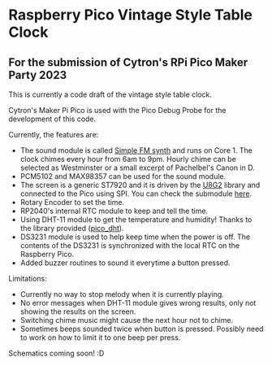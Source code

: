 # Raspberry Pico Vintage Style Table Clock

## For the submission of Cytron's RPi Pico Maker Party 2023

This is currently a code draft of the vintage style table clock.

Cytron's Maker Pi Pico is used with the Pico Debug Probe for the development of this code.

Currently, the features are:
- The sound module is called [Simple FM synth](https://github.com/nyh-workshop/pico-fmSynth) and runs on Core 1. The clock chimes every hour from 6am to 9pm. Hourly chime can be selected as Westminster or a small excerpt of Pachelbel's Canon in D.
- PCM5102 and MAX98357 can be used for the sound module.
- The screen is a generic ST7920 and it is driven by the [U8G2](https://github.com/olikraus/u8g2) library and connected to the Pico using SPI. You can check the submodule [here](https://github.com/nyh-workshop/pico-u8g2-st7920).
- Rotary Encoder to set the time.
- RP2040's internal RTC module to keep and tell the time.
- Using DHT-11 module to get the temperature and humidity! Thanks to the library provided ([pico_dht](https://github.com/vmilea/pico_dht/tree/master)).
- DS3231 module is used to help keep time when the power is off. The contents of the DS3231 is synchronized with the local RTC on the Raspberry Pico.
- Added buzzer routines to sound it everytime a button pressed.

Limitations:
- Currently no way to stop melody when it is currently playing.
- No error messages when DHT-11 module gives wrong results, only not showing the results on the screen.
- Switching chime music might cause the next hour not to chime.
- Sometimes beeps sounded twice when button is pressed. Possibly need to work on how to limit it to one beep per press.

Schematics coming soon! :D